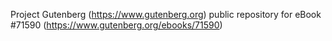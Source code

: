 Project Gutenberg (https://www.gutenberg.org) public repository
for eBook #71590 (https://www.gutenberg.org/ebooks/71590)
